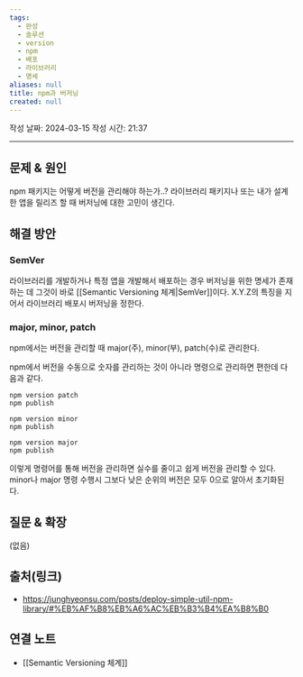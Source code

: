 ```yaml
---
tags:
  - 완성
  - 솔루션
  - version
  - npm
  - 배포
  - 라이브러리
  - 명세
aliases: null
title: npm과 버저닝
created: null
---
```

작성 날짜: 2024-03-15
작성 시간: 21:37


----

## 문제 & 원인
npm 패키지는 어떻게 버전을 관리해야 하는가..? 라이브러리 패키지나 또는 내가 설계한 앱을 릴리즈 할 때 버저닝에 대한 고민이 생긴다.

## 해결 방안
### SemVer
라이브러리를 개발하거나 특정 앱을 개발해서 배포하는 경우 버저닝을 위한 명세가 존재하는 데 그것이 바로 [[Semantic Versioning 체계|SemVer]]이다. X.Y.Z의 특징을 지어서 라이브러리 배포시 버저닝을 정한다.

### major, minor, patch
npm에서는 버전을 관리할 때 major(주), minor(부), patch(수)로 관리한다.

npm에서 버전을 수동으로 숫자를 관리하는 것이 아니라 명령으로 관리하면 편한데 다음과 같다.

```shell
npm version patch
npm publish
```

```shell
npm version minor
npm publish
```

```shell
npm version major
npm publish
```


이렇게 명령어를 통해 버전을 관리하면 실수를 줄이고 쉽게 버전을 관리할 수 있다.
minor나 major 명령 수행시 그보다 낮은 순위의 버전은 모두 0으로 알아서 초기화된다.
## 질문 & 확장

(없음)

## 출처(링크)
- https://junghyeonsu.com/posts/deploy-simple-util-npm-library/#%EB%AF%B8%EB%A6%AC%EB%B3%B4%EA%B8%B0

## 연결 노트
- [[Semantic Versioning 체계]]
